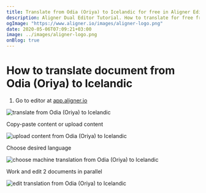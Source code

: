 ```yaml
---
title: Translate from Odia (Oriya) to Icelandic for free in Aligner Editor
description: Aligner Dual Editor Tutorial. How to translate for free from Odia (Oriya) to Icelandic. Aligner is multilingual document management platform. 
ogImage: "https://www.aligner.io/images/aligner-logo.png"
date: 2020-05-06T07:09:21+03:00
image: ../images/aligner-logo.png
onBlog: true
---
```


# How to translate document from Odia (Oriya) to Icelandic

1. Go to editor at [app.aligner.io](https://app.aligner.io "Aligner App web page")

![translate from Odia (Oriya) to Icelandic](../aligner-blank-editor.png "translate from Odia (Oriya) to Icelandic")

Copy-paste content or upload content

![upload content from Odia (Oriya) to Icelandic](../aligner-uploaded-document.png "upload content from Odia (Oriya) to Icelandic")

Choose desired language

![choose machine translation from Odia (Oriya) to Icelandic](../aligner-language-dropdown.png "choose machine translation from Odia (Oriya) to Icelandic")

Work and edit 2 documents in parallel

![edit translation from Odia (Oriya) to Icelandic](../aligner-double-sitded-editor.png "edit translation from Odia (Oriya) to Icelandic")

